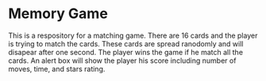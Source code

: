 # Memory Game 

This is a respository for a matching game. There are 16 cards and the player is trying to match the cards. These cards are spread ranodomly and will disapear after one second. The player wins the game if he match all the cards. An alert box will show the player his score including number of moves, time, and stars rating. 



